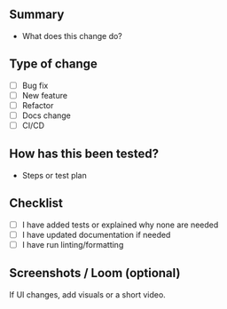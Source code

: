 ## Summary
- What does this change do?

## Type of change
- [ ] Bug fix
- [ ] New feature
- [ ] Refactor
- [ ] Docs change
- [ ] CI/CD

## How has this been tested?
- Steps or test plan

## Checklist
- [ ] I have added tests or explained why none are needed
- [ ] I have updated documentation if needed
- [ ] I have run linting/formatting

## Screenshots / Loom (optional)
If UI changes, add visuals or a short video.


